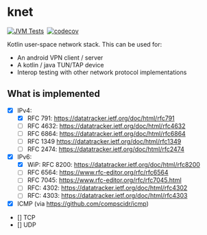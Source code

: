 # knet
[![JVM Tests](https://github.com/compscidr/knet/actions/workflows/test.yml/badge.svg)](https://github.com/compscidr/knet/actions/workflows/test.yml)&nbsp;
[![codecov](https://codecov.io/gh/compscidr/knet/graph/badge.svg?token=yBstrWw9Mm)](https://codecov.io/gh/compscidr/knet)&nbsp;

Kotlin user-space network stack. This can be used for:
- An android VPN client / server
- A kotlin / java TUN/TAP device
- Interop testing with other network protocol implementations

## What is implemented
- [x] IPv4:
  - [x] RFC 791: https://datatracker.ietf.org/doc/html/rfc791
  - [ ] RFC 4632: https://datatracker.ietf.org/doc/html/rfc4632
  - [ ] RFC 6864: https://datatracker.ietf.org/doc/html/rfc6864
  - [ ] RFC 1349 https://datatracker.ietf.org/doc/html/rfc1349
  - [ ] RFC 2474: https://datatracker.ietf.org/doc/html/rfc2474
- [x] IPv6:
  - [X] WiP: RFC 8200: https://datatracker.ietf.org/doc/html/rfc8200
  - [ ] RFC 6564: https://www.rfc-editor.org/rfc/rfc6564
  - [ ] RFC 7045: https://www.rfc-editor.org/rfc/rfc7045.html
  - [ ] RFC: 4302: https://datatracker.ietf.org/doc/html/rfc4302
  - [ ] RFC: 4303: https://datatracker.ietf.org/doc/html/rfc4303
- [x] ICMP (via https://github.com/compscidr/icmp)
- [] TCP
- [] UDP
